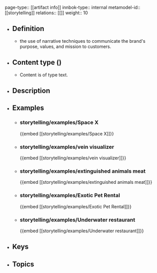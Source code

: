 page-type:: [[artifact info]]
innbok-type:: internal
metamodel-id:: [[storytelling]]
relations:: [[]]
weight:: 10

- ## Definition
  - the use of narrative techniques to communicate the brand's purpose, values, and mission to customers.
- ## Content type ()
  - Content is of type text.
  
- ## Description
- ## Examples
  - ### storytelling/examples/Space X
    {{embed [[storytelling/examples/Space X]]}}
  - ### storytelling/examples/vein visualizer
    {{embed [[storytelling/examples/vein visualizer]]}}
  - ### storytelling/examples/extinguished animals meat
    {{embed [[storytelling/examples/extinguished animals meat]]}}
  - ### storytelling/examples/Exotic Pet Rental
    {{embed [[storytelling/examples/Exotic Pet Rental]]}}
  - ### storytelling/examples/Underwater restaurant
    {{embed [[storytelling/examples/Underwater restaurant]]}}
  
- ## Keys
  
- ## Topics
  

